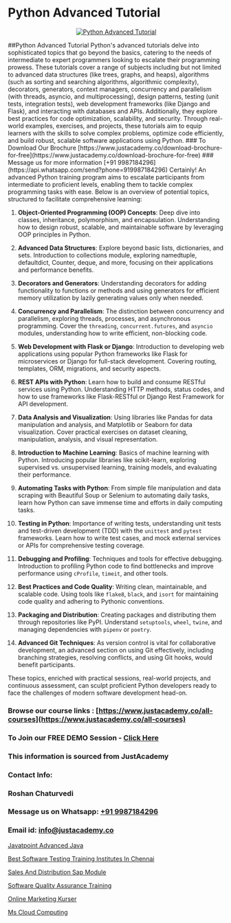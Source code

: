 # Python Advanced Tutorial

<p align="center">
  <a href="https://justacademy.co/course-detail/python-training">
    <img src="https://justacademy.co/storage2/course_image/1709713400_course_image.webp" alt="Python Advanced Tutorial">
  </a>
</p>
##Python Advanced Tutorial
Python's advanced tutorials delve into sophisticated topics that go beyond the basics, catering to the needs of intermediate to expert programmers looking to escalate their programming prowess. These tutorials cover a range of subjects including but not limited to advanced data structures (like trees, graphs, and heaps), algorithms (such as sorting and searching algorithms, algorithmic complexity), decorators, generators, context managers, concurrency and parallelism (with threads, asyncio, and multiprocessing), design patterns, testing (unit tests, integration tests), web development frameworks (like Django and Flask), and interacting with databases and APIs. Additionally, they explore best practices for code optimization, scalability, and security. Through real-world examples, exercises, and projects, these tutorials aim to equip learners with the skills to solve complex problems, optimize code efficiently, and build robust, scalable software applications using Python.
### To Download Our Brochure [https://www.justacademy.co/download-brochure-for-free](https://www.justacademy.co/download-brochure-for-free)
### Message us for more information [+91 9987184296](https://api.whatsapp.com/send?phone=919987184296)
Certainly! An advanced Python training program aims to escalate participants from intermediate to proficient levels, enabling them to tackle complex programming tasks with ease. Below is an overview of potential topics, structured to facilitate comprehensive learning:

1) **Object-Oriented Programming (OOP) Concepts**: Deep dive into classes, inheritance, polymorphism, and encapsulation. Understanding how to design robust, scalable, and maintainable software by leveraging OOP principles in Python.

2) **Advanced Data Structures**: Explore beyond basic lists, dictionaries, and sets. Introduction to collections module, exploring namedtuple, defaultdict, Counter, deque, and more, focusing on their applications and performance benefits.

3) **Decorators and Generators**: Understanding decorators for adding functionality to functions or methods and using generators for efficient memory utilization by lazily generating values only when needed.

4) **Concurrency and Parallelism**: The distinction between concurrency and parallelism, exploring threads, processes, and asynchronous programming. Cover the `threading`, `concurrent.futures`, and `asyncio` modules, understanding how to write efficient, non-blocking code.

5) **Web Development with Flask or Django**: Introduction to developing web applications using popular Python frameworks like Flask for microservices or Django for full-stack development. Covering routing, templates, ORM, migrations, and security aspects.

6) **REST APIs with Python**: Learn how to build and consume RESTful services using Python. Understanding HTTP methods, status codes, and how to use frameworks like Flask-RESTful or Django Rest Framework for API development.

7) **Data Analysis and Visualization**: Using libraries like Pandas for data manipulation and analysis, and Matplotlib or Seaborn for data visualization. Cover practical exercises on dataset cleaning, manipulation, analysis, and visual representation.

8) **Introduction to Machine Learning**: Basics of machine learning with Python. Introducing popular libraries like scikit-learn, exploring supervised vs. unsupervised learning, training models, and evaluating their performance.

9) **Automating Tasks with Python**: From simple file manipulation and data scraping with Beautiful Soup or Selenium to automating daily tasks, learn how Python can save immense time and efforts in daily computing tasks.

10) **Testing in Python**: Importance of writing tests, understanding unit tests and test-driven development (TDD) with the `unittest` and `pytest` frameworks. Learn how to write test cases, and mock external services or APIs for comprehensive testing coverage.

11) **Debugging and Profiling**: Techniques and tools for effective debugging. Introduction to profiling Python code to find bottlenecks and improve performance using `cProfile`, `timeit`, and other tools.

12) **Best Practices and Code Quality**: Writing clean, maintainable, and scalable code. Using tools like `flake8`, `black`, and `isort` for maintaining code quality and adhering to Pythonic conventions.

13) **Packaging and Distribution**: Creating packages and distributing them through repositories like PyPI. Understand `setuptools`, `wheel`, `twine`, and managing dependencies with `pipenv` or `poetry`.

14) **Advanced Git Techniques**: As version control is vital for collaborative development, an advanced section on using Git effectively, including branching strategies, resolving conflicts, and using Git hooks, would benefit participants.

These topics, enriched with practical sessions, real-world projects, and continuous assessment, can sculpt proficient Python developers ready to face the challenges of modern software development head-on.

### Browse our course links : [https://www.justacademy.co/all-courses](https://www.justacademy.co/all-courses) 
### To Join our FREE DEMO Session - [Click Here](https://www.justacademy.co/register-for-course-demo)


### This information is sourced from JustAcademy
### Contact Info:
### Roshan Chaturvedi
### Message us on Whatsapp: [+91 9987184296](https://api.whatsapp.com/send?phone=919987184296)
### Email id: [info@justacademy.co](mailto:info@justacademy.co)
                
[Javatpoint Advanced Java](https://www.linkedin.com/pulse/javatpoint-advanced-java-justacademy-kolkata-wklxe?trackingId=ynzEZpttuiarEVCtD%2FFHig%3D%3D&lipi=urn%3Ali%3Apage%3Ad_flagship3_company_admin%3B57ggr4WVTUuBeEA%2FxPy55A%3D%3D)

[Best Software Testing Training Institutes In Chennai](https://www.linkedin.com/pulse/best-software-testing-training-institutes-chennai-rxtqe?trackingId=6xED%2FSC4vxNthEngFxWQ0g%3D%3D&lipi=urn%3Ali%3Apage%3Ad_flagship3_company_admin%3BQ21fTVlsQ6eRatiOukp9mA%3D%3D)

[Sales And Distribution Sap Module](https://medium.com/@namusn/sales-and-distribution-sap-module-f97a71103cfc)

[Software Quality Assurance Training](https://medium.com/@namusn/software-quality-assurance-training-422ab01ffbdf)

[Online Marketing Kurser](https://justacademyin.github.io/Articles/Online-Marketing-Kurser)

[Ms Cloud Computing](https://justacademyin.github.io/justacademy/ms-cloud-computing)

